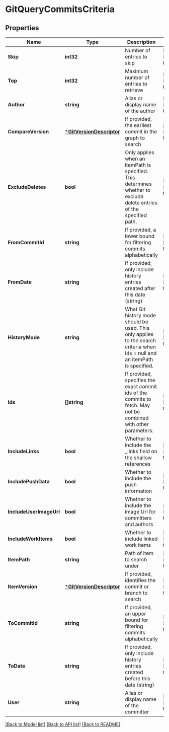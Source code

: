 # GitQueryCommitsCriteria

## Properties
Name | Type | Description | Notes
------------ | ------------- | ------------- | -------------
**Skip** | **int32** | Number of entries to skip | [optional] [default to null]
**Top** | **int32** | Maximum number of entries to retrieve | [optional] [default to null]
**Author** | **string** | Alias or display name of the author | [optional] [default to null]
**CompareVersion** | [***GitVersionDescriptor**](GitVersionDescriptor.md) | If provided, the earliest commit in the graph to search | [optional] [default to null]
**ExcludeDeletes** | **bool** | Only applies when an itemPath is specified. This determines whether to exclude delete entries of the specified path. | [optional] [default to null]
**FromCommitId** | **string** | If provided, a lower bound for filtering commits alphabetically | [optional] [default to null]
**FromDate** | **string** | If provided, only include history entries created after this date (string) | [optional] [default to null]
**HistoryMode** | **string** | What Git history mode should be used. This only applies to the search criteria when Ids &#x3D; null and an itemPath is specified. | [optional] [default to null]
**Ids** | **[]string** | If provided, specifies the exact commit ids of the commits to fetch. May not be combined with other parameters. | [optional] [default to null]
**IncludeLinks** | **bool** | Whether to include the _links field on the shallow references | [optional] [default to null]
**IncludePushData** | **bool** | Whether to include the push information | [optional] [default to null]
**IncludeUserImageUrl** | **bool** | Whether to include the image Url for committers and authors | [optional] [default to null]
**IncludeWorkItems** | **bool** | Whether to include linked work items | [optional] [default to null]
**ItemPath** | **string** | Path of item to search under | [optional] [default to null]
**ItemVersion** | [***GitVersionDescriptor**](GitVersionDescriptor.md) | If provided, identifies the commit or branch to search | [optional] [default to null]
**ToCommitId** | **string** | If provided, an upper bound for filtering commits alphabetically | [optional] [default to null]
**ToDate** | **string** | If provided, only include history entries created before this date (string) | [optional] [default to null]
**User** | **string** | Alias or display name of the committer | [optional] [default to null]

[[Back to Model list]](../README.md#documentation-for-models) [[Back to API list]](../README.md#documentation-for-api-endpoints) [[Back to README]](../README.md)


